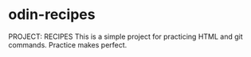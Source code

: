 # odin-recipes
PROJECT: RECIPES
This is a simple project for practicing HTML and git commands. Practice makes perfect. 

